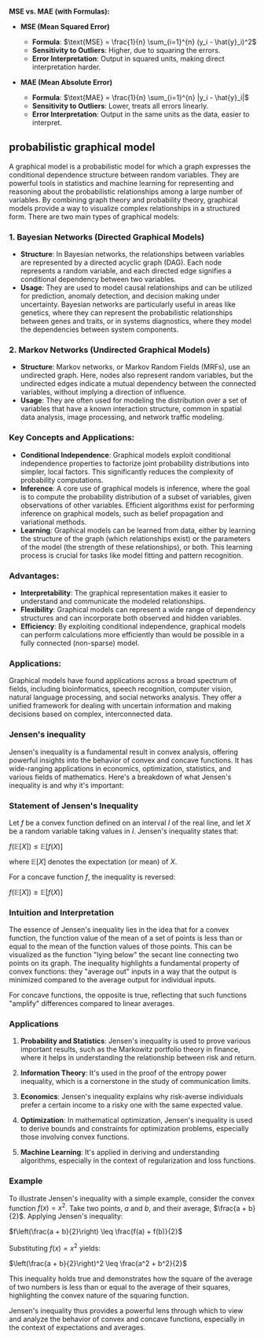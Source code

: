 **MSE vs. MAE (with Formulas):**

- **MSE (Mean Squared Error)**
  - **Formula**: $\text{MSE} = \frac{1}{n} \sum_{i=1}^{n} (y_i - \hat{y}_i)^2$
  - **Sensitivity to Outliers**: Higher, due to squaring the errors.
  - **Error Interpretation**: Output in squared units, making direct interpretation harder.

- **MAE (Mean Absolute Error)**
  - **Formula**: $\text{MAE} = \frac{1}{n} \sum_{i=1}^{n} |y_i - \hat{y}_i|$
  - **Sensitivity to Outliers**: Lower, treats all errors linearly.
  - **Error Interpretation**: Output in the same units as the data, easier to interpret.


## probabilistic graphical model 

A graphical model is a probabilistic model for which a graph expresses the conditional dependence structure between random variables. They are powerful tools in statistics and machine learning for representing and reasoning about the probabilistic relationships among a large number of variables. By combining graph theory and probability theory, graphical models provide a way to visualize complex relationships in a structured form. There are two main types of graphical models:

### 1. **Bayesian Networks (Directed Graphical Models)**
- **Structure**: In Bayesian networks, the relationships between variables are represented by a directed acyclic graph (DAG). Each node represents a random variable, and each directed edge signifies a conditional dependency between two variables.
- **Usage**: They are used to model causal relationships and can be utilized for prediction, anomaly detection, and decision making under uncertainty. Bayesian networks are particularly useful in areas like genetics, where they can represent the probabilistic relationships between genes and traits, or in systems diagnostics, where they model the dependencies between system components.

### 2. **Markov Networks (Undirected Graphical Models)**
- **Structure**: Markov networks, or Markov Random Fields (MRFs), use an undirected graph. Here, nodes also represent random variables, but the undirected edges indicate a mutual dependency between the connected variables, without implying a direction of influence.
- **Usage**: They are often used for modeling the distribution over a set of variables that have a known interaction structure, common in spatial data analysis, image processing, and network traffic modeling.

### Key Concepts and Applications:
- **Conditional Independence**: Graphical models exploit conditional independence properties to factorize joint probability distributions into simpler, local factors. This significantly reduces the complexity of probability computations.
- **Inference**: A core use of graphical models is inference, where the goal is to compute the probability distribution of a subset of variables, given observations of other variables. Efficient algorithms exist for performing inference on graphical models, such as belief propagation and variational methods.
- **Learning**: Graphical models can be learned from data, either by learning the structure of the graph (which relationships exist) or the parameters of the model (the strength of these relationships), or both. This learning process is crucial for tasks like model fitting and pattern recognition.

### Advantages:
- **Interpretability**: The graphical representation makes it easier to understand and communicate the modeled relationships.
- **Flexibility**: Graphical models can represent a wide range of dependency structures and can incorporate both observed and hidden variables.
- **Efficiency**: By exploiting conditional independence, graphical models can perform calculations more efficiently than would be possible in a fully connected (non-sparse) model.

### Applications:
Graphical models have found applications across a broad spectrum of fields, including bioinformatics, speech recognition, computer vision, natural language processing, and social networks analysis. They offer a unified framework for dealing with uncertain information and making decisions based on complex, interconnected data.

### Jensen's inequality

Jensen's inequality is a fundamental result in convex analysis, offering powerful insights into the behavior of convex and concave functions. It has wide-ranging applications in economics, optimization, statistics, and various fields of mathematics. Here's a breakdown of what Jensen's inequality is and why it's important:

### Statement of Jensen's Inequality
Let $f$ be a convex function defined on an interval $I$ of the real line, and let $X$ be a random variable taking values in $I$. Jensen's inequality states that:

$f(\mathbb{E}[X]) \leq \mathbb{E}[f(X)]$

where $\mathbb{E}[X]$ denotes the expectation (or mean) of $X$.

For a concave function $f$, the inequality is reversed:

$f(\mathbb{E}[X]) \geq \mathbb{E}[f(X)]$

### Intuition and Interpretation
The essence of Jensen's inequality lies in the idea that for a convex function, the function value of the mean of a set of points is less than or equal to the mean of the function values of those points. This can be visualized as the function "lying below" the secant line connecting two points on its graph. The inequality highlights a fundamental property of convex functions: they "average out" inputs in a way that the output is minimized compared to the average output for individual inputs.

For concave functions, the opposite is true, reflecting that such functions "amplify" differences compared to linear averages.

### Applications
1. **Probability and Statistics**: Jensen's inequality is used to prove various important results, such as the Markowitz portfolio theory in finance, where it helps in understanding the relationship between risk and return.

2. **Information Theory**: It's used in the proof of the entropy power inequality, which is a cornerstone in the study of communication limits.

3. **Economics**: Jensen's inequality explains why risk-averse individuals prefer a certain income to a risky one with the same expected value.

4. **Optimization**: In mathematical optimization, Jensen's inequality is used to derive bounds and constraints for optimization problems, especially those involving convex functions.

5. **Machine Learning**: It's applied in deriving and understanding algorithms, especially in the context of regularization and loss functions.

### Example
To illustrate Jensen's inequality with a simple example, consider the convex function $f(x) = x^2$. Take two points, $a$ and $b$, and their average, $\frac{a + b}{2}$. Applying Jensen's inequality:

$f\left(\frac{a + b}{2}\right) \leq \frac{f(a) + f(b)}{2}$

Substituting $f(x) = x^2$ yields:

$\left(\frac{a + b}{2}\right)^2 \leq \frac{a^2 + b^2}{2}$

This inequality holds true and demonstrates how the square of the average of two numbers is less than or equal to the average of their squares, highlighting the convex nature of the squaring function.

Jensen's inequality thus provides a powerful lens through which to view and analyze the behavior of convex and concave functions, especially in the context of expectations and averages.
